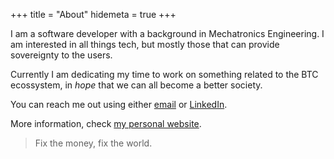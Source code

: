 +++
title = "About"
hidemeta = true
+++


I am a software developer with a background in Mechatronics Engineering. I am interested in all things tech, but mostly those
that can provide sovereignty to the users.

Currently I am dedicating my time to work on something related to the BTC ecossystem, in *hope* that we can all become a better society.

You can reach me out using either [email](mailto:guilospanck@protonmail.com) or [LinkedIn](https://www.linkedin.com/in/guilhermerpereira/).

More information, check [my personal website](https://guilospanck.github.io/me/).

> Fix the money, fix the world.
